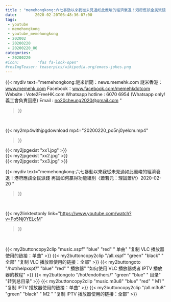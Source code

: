 ```yaml
---
title : "memehongkong:六七暴動以來我從未見過如此嚴峻的經濟衰退！港府應該全民派錢 再論如何贏得功能組別〈蕭若元：理論蕭析〉2020-02-20 "
date:        2020-02-20T06:48:36-07:00
tags:
 - youtube
 - memehongkong
 - youtube_memehongkong
 - 202002
 - 20200220
 - 20200220_06
categories:
 - 20200220
#icon:        "fas fa-lock-open"
#resImgTeaser: teaserpics/wikipedia.org/emacs-jokes.png
---
```


{{< mydiv text="memehongkong:謎米新聞：news.memehk.com 謎米香港： www.memehk.com Facebook：www.facebook.com/memehkdotcom  Website : Vote2FreeHK.com Whatsapp hotline : 6070 6954 (Whatsapp only! 義工會負責回應) Email : no20cheung2020@gmail.com "
>}}
<br>


{{< my2mp4withjpgdownload mp4="20200220_po5nj0yelcm.mp4"
>}}

{{< my2jpgexist "xx1.jpg" >}}<br>
{{< my2jpgexist "xx2.jpg" >}}<br>
{{< my2jpgexist "xx3.jpg" >}}<br>



{{< mydiv text="memehongkong:六七暴動以來我從未見過如此嚴峻的經濟衰退！港府應該全民派錢 再論如何贏得功能組別〈蕭若元：理論蕭析〉2020-02-20 "
>}}
<br>

{{< my2linktextonly link="https://www.youtube.com/watch?v=Po5Nj0YELcM"
>}}


<br>

{{< my2buttoncopy2clip "music.xspf"        "blue"   "red"    " 单曲"  "复制 VLC 播放器使用的链接：单曲" >}} {{< my2buttoncopy2clip "/all.xspf"         "green"  "black"  " 全部"  "复制 VLC 播放器使用的链接：全部" >}} {{< my2buttongoto      "/hot/helpxspf/"    "blue"   "red"    " 播放器" "如何使用 VLC 播放器或者 IPTV 播放器的教程" >}} {{< my2buttongoto      "/hot/endothers/"   "green"  "blue"   " 目录"   "转到总目录" >}} {{< my2buttoncopy2clip "music.m3u8"        "blue"   "red"    " M1 "    "复制 IPTV 播放器使用的链接：单曲" >}} {{< my2buttoncopy2clip "/all.m3u8"         "green"  "black"  " M2 "    "复制 IPTV 播放器使用的链接：全部" >}} 
